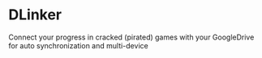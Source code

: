 # DLinker
Connect your progress in cracked (pirated) games with your GoogleDrive for auto synchronization and multi-device
